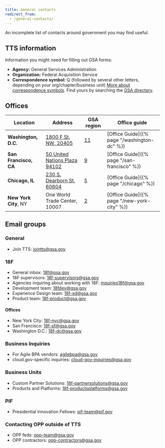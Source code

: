 ```yaml
---
title: General contacts
redirect_from:
  - /general-contacts/
---
```


An incomplete list of contacts around government you may find useful.

## TTS information

Information you might need for filling out GSA forms:

- **Agency:** General Services Administration
- **Organization:** Federal Acquisition Service
- **Correspondence symbol:** Q (followed by several other letters, depending on
  your org/chapter/business unit)
  [More about correspondence symbols](https://insite.gsa.gov/topics/about-us/correspondence-symbols).
  Find yours by searching the
  [GSA directory](https://www.gsa.gov/staff-directory).

## Offices

| Location              | Address                                                                    | GSA region                                                                            | Office guide                                |
| --------------------- | -------------------------------------------------------------------------- | ------------------------------------------------------------------------------------- | ------------------------------------------- |
| **Washington, D.C.**  | [1800 F St. NW. 20405](https://www.gsa.gov/portal/content/135679)          | [11](https://www.gsa.gov/about-us/regions/welcome-to-the-national-capital-region-11)  | [Office Guide]({% page "/washington-dc" %}) |
| **San Francisco, CA** | [50 United Nations Plaza 94102](https://www.gsa.gov/portal/content/196483) | [9](https://www.gsa.gov/about-us/regions/welcome-to-the-pacific-rim-region-9)         | [Office Guide]({% page "/san-francisco" %}) |
| **Chicago, IL**       | [230 S. Dearborn St. 60604](https://www.gsa.gov/portal/content/101886)     | [5](https://www.gsa.gov/about-us/regions/welcome-to-the-great-lakes-region-5)         | [Office Guide]({% page "/chicago" %})       |
| **New York City**, NY | One World Trade Center, 10007                                              | [2](https://www.gsa.gov/about-us/regions/welcome-to-the-northeast-caribbean-region-2) | [Office Guide]({% page "/new-york-city" %}) |

## Email groups

### General

- Join TTS: [jointts@gsa.gov](mailto:jointts@gsa.gov)

### 18F

- General inbox: [18f@gsa.gov](mailto:18f@gsa.gov)
- 18F supervisors: [18f-supervisors@gsa.gov](mailto:18f-supervisors@gsa.gov)
- Agencies inquiring about working with 18F:
  [inquiries18f@gsa.gov](mailto:inquiries18f@gsa.gov)
- Development team: [18fdev@gsa.gov](mailto:18fdev@gsa.gov)
- Experience Design team: [18f-xd@gsa.gov](mailto:18f-xd@gsa.gov)
- Product team: [18f-product@gsa.gov](mailto:18f-product@gsa.gov)

#### Offices

- New York City: [18f-nyc@gsa.gov](mailto:18f-nyc@gsa.gov)
- San Francisco: [18f-sf@gsa.gov](mailto:18f-sf@gsa.gov)
- Washington D.C.: [18f-dc@gsa.gov](mailto:18f-dc@gsa.gov)

### Business Inquiries

- For Agile BPA vendors: [agilebpa@gsa.gov](mailto:agilebpa@gsa.gov)
- cloud.gov-specific inquiries:
  [cloud-gov-inquiries@gsa.gov](mailto:cloud-gov-inquiries@gsa.gov)

### Business Units

- Custom Partner Solutions:
  [18f-partnersolutions@gsa.gov](mailto:18f-partnersolutions@gsa.gov)
- Products and Platforms:
  [18f-productsplatforms@gsa.gov](mailto:18f-productsplatforms@gsa.gov)

### PIF

- Presidential Innovation Fellows: [pif-team@pif.gov](mailto:pif-team@pif.gov)

### Contacting OPP outside of TTS

- OPP feds: [opp-team@gsa.gov](mailto:opp-team@gsa.gov)
- OPP contractors: [opp-contractors@gsa.gov](mailto:opp-contractors@gsa.gov)
